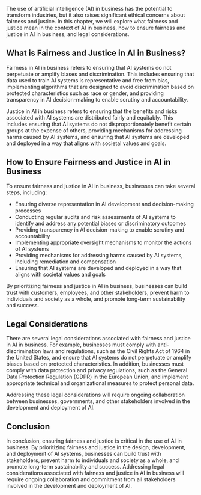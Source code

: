 

The use of artificial intelligence (AI) in business has the potential to transform industries, but it also raises significant ethical concerns about fairness and justice. In this chapter, we will explore what fairness and justice mean in the context of AI in business, how to ensure fairness and justice in AI in business, and legal considerations.

What is Fairness and Justice in AI in Business?
-----------------------------------------------

Fairness in AI in business refers to ensuring that AI systems do not perpetuate or amplify biases and discrimination. This includes ensuring that data used to train AI systems is representative and free from bias, implementing algorithms that are designed to avoid discrimination based on protected characteristics such as race or gender, and providing transparency in AI decision-making to enable scrutiny and accountability.

Justice in AI in business refers to ensuring that the benefits and risks associated with AI systems are distributed fairly and equitably. This includes ensuring that AI systems do not disproportionately benefit certain groups at the expense of others, providing mechanisms for addressing harms caused by AI systems, and ensuring that AI systems are developed and deployed in a way that aligns with societal values and goals.

How to Ensure Fairness and Justice in AI in Business
----------------------------------------------------

To ensure fairness and justice in AI in business, businesses can take several steps, including:

* Ensuring diverse representation in AI development and decision-making processes
* Conducting regular audits and risk assessments of AI systems to identify and address any potential biases or discriminatory outcomes
* Providing transparency in AI decision-making to enable scrutiny and accountability
* Implementing appropriate oversight mechanisms to monitor the actions of AI systems
* Providing mechanisms for addressing harms caused by AI systems, including remediation and compensation
* Ensuring that AI systems are developed and deployed in a way that aligns with societal values and goals

By prioritizing fairness and justice in AI in business, businesses can build trust with customers, employees, and other stakeholders, prevent harm to individuals and society as a whole, and promote long-term sustainability and success.

Legal Considerations
--------------------

There are several legal considerations associated with fairness and justice in AI in business. For example, businesses must comply with anti-discrimination laws and regulations, such as the Civil Rights Act of 1964 in the United States, and ensure that AI systems do not perpetuate or amplify biases based on protected characteristics. In addition, businesses must comply with data protection and privacy regulations, such as the General Data Protection Regulation (GDPR) in the European Union, and implement appropriate technical and organizational measures to protect personal data.

Addressing these legal considerations will require ongoing collaboration between businesses, governments, and other stakeholders involved in the development and deployment of AI.

Conclusion
----------

In conclusion, ensuring fairness and justice is critical in the use of AI in business. By prioritizing fairness and justice in the design, development, and deployment of AI systems, businesses can build trust with stakeholders, prevent harm to individuals and society as a whole, and promote long-term sustainability and success. Addressing legal considerations associated with fairness and justice in AI in business will require ongoing collaboration and commitment from all stakeholders involved in the development and deployment of AI.
